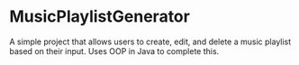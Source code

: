 # MusicPlaylistGenerator
A simple project that allows users to create, edit, and delete a music playlist based on their input. Uses OOP in Java to complete this.
